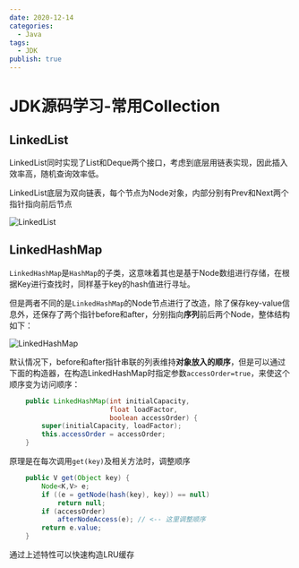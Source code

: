 ```yaml
---
date: 2020-12-14
categories:
  - Java
tags:
  - JDK
publish: true
---
```


# JDK源码学习-常用Collection

## LinkedList

LinkedList同时实现了List和Deque两个接口，考虑到底层用链表实现，因此插入效率高，随机查询效率低。

LinkedList底层为双向链表，每个节点为Node对象，内部分别有Prev和Next两个指针指向前后节点

![LinkedList](https://cdn.jsdelivr.net/gh/kkyeer/picbed/LinkedList.png)

## LinkedHashMap

```LinkedHashMap```是```HashMap```的子类，这意味着其也是基于Node数组进行存储，在根据Key进行查找时，同样基于key的hash值进行寻址。

但是两者不同的是```LinkedHashMap```的Node节点进行了改造，除了保存key-value信息外，还保存了两个指针before和after，分别指向**序列**前后两个Node，整体结构如下：

![LinkedHashMap](https://cdn.jsdelivr.net/gh/kkyeer/picbed/LinkedHashMap.svg)

默认情况下，before和after指针串联的列表维持**对象放入的顺序**，但是可以通过下面的构造器，在构造LinkedHashMap时指定参数```accessOrder=true```，来使这个顺序变为访问顺序：

```java
    public LinkedHashMap(int initialCapacity,
                         float loadFactor,
                         boolean accessOrder) {
        super(initialCapacity, loadFactor);
        this.accessOrder = accessOrder;
    }
```

原理是在每次调用```get(key)```及相关方法时，调整顺序

```java
    public V get(Object key) {
        Node<K,V> e;
        if ((e = getNode(hash(key), key)) == null)
            return null;
        if (accessOrder)    
            afterNodeAccess(e); // <-- 这里调整顺序
        return e.value;
    }
```

通过上述特性可以快速构造LRU缓存


